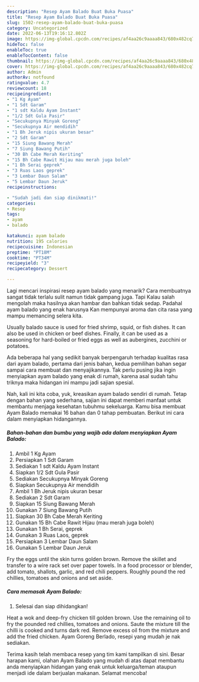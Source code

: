 ```yaml
---
description: "Resep Ayam Balado Buat Buka Puasa"
title: "Resep Ayam Balado Buat Buka Puasa"
slug: 1502-resep-ayam-balado-buat-buka-puasa
category: Uncategorized
date: 2022-06-13T19:16:12.802Z
image: https://img-global.cpcdn.com/recipes/af4aa26c9aaaa843/680x482cq70/ayam-balado-foto-resep-utama.jpg
hideToc: false
enableToc: true
enableTocContent: false
thumbnail: https://img-global.cpcdn.com/recipes/af4aa26c9aaaa843/680x482cq70/ayam-balado-foto-resep-utama.jpg
cover: https://img-global.cpcdn.com/recipes/af4aa26c9aaaa843/680x482cq70/ayam-balado-foto-resep-utama.jpg
author: Admin
authorAv: notfound
ratingvalue: 4.7
reviewcount: 18
recipeingredient:
- "1 Kg Ayam"
- "1 Sdt Garam"
- "1 sdt Kaldu Ayam Instant"
- "1/2 Sdt Gula Pasir"
- "Secukupnya Minyak Goreng"
- "Secukupnya Air mendidih"
- "1 Bh Jeruk nipis ukuran besar"
- "2 Sdt Garam"
- "15 Siung Bawang Merah"
- "7 Siung Bawang Putih"
- "30 Bh Cabe Merah Keriting"
- "15 Bh Cabe Rawit Hijau mau merah juga boleh"
- "1 Bh Serai geprek"
- "3 Ruas Laos geprek"
- "3 Lembar Daun Salam"
- "5 Lembar Daun Jeruk"
recipeinstructions:

- "Sudah jadi dan siap dinikmati!"
categories:
- Resep
tags:
- ayam
- balado

katakunci: ayam balado 
nutrition: 195 calories
recipecuisine: Indonesian
preptime: "PT18M"
cooktime: "PT34M"
recipeyield: "3"
recipecategory: Dessert

---
```



Lagi mencari inspirasi resep ayam balado yang menarik? Cara membuatnya sangat tidak terlalu sulit namun tidak gampang juga. Tapi Kalau salah mengolah maka hasilnya akan hambar dan bahkan tidak sedap. Padahal ayam balado yang enak harusnya Kan mempunyai aroma dan cita rasa yang mampu memancing selera kita.


Usually balado sauce is used for fried shrimp, squid, or fish dishes. It can also be used in chicken or beef dishes. Finally, it can be used as a seasoning for hard-boiled or fried eggs as well as aubergines, zucchini or potatoes.

Ada beberapa hal yang sedikit banyak berpengaruh terhadap kualitas rasa dari ayam balado, pertama dari jenis bahan, kedua pemilihan bahan segar sampai cara membuat dan menyajikannya. Tak perlu pusing jika ingin menyiapkan ayam balado yang enak di rumah, karena asal sudah tahu triknya maka hidangan ini mampu jadi sajian spesial.


Nah, kali ini kita coba, yuk, kreasikan ayam balado sendiri di rumah. Tetap dengan bahan yang sederhana, sajian ini dapat memberi manfaat untuk membantu menjaga kesehatan tubuhmu sekeluarga. Kamu bisa membuat Ayam Balado memakai 16 bahan dan 0 tahap pembuatan. Berikut ini cara dalam menyiapkan hidangannya.

<!--inarticleads1-->

##### Bahan-bahan dan bumbu yang wajib ada dalam menyiapkan Ayam Balado:

1. Ambil 1 Kg Ayam
1. Persiapkan 1 Sdt Garam
1. Sediakan 1 sdt Kaldu Ayam Instant
1. Siapkan 1/2 Sdt Gula Pasir
1. Sediakan Secukupnya Minyak Goreng
1. Siapkan Secukupnya Air mendidih
1. Ambil 1 Bh Jeruk nipis ukuran besar
1. Sediakan 2 Sdt Garam
1. Siapkan 15 Siung Bawang Merah
1. Gunakan 7 Siung Bawang Putih
1. Siapkan 30 Bh Cabe Merah Keriting
1. Gunakan 15 Bh Cabe Rawit Hijau (mau merah juga boleh)
1. Gunakan 1 Bh Serai, geprek
1. Gunakan 3 Ruas Laos, geprek
1. Persiapkan 3 Lembar Daun Salam
1. Gunakan 5 Lembar Daun Jeruk


Fry the eggs until the skin turns golden brown. Remove the skillet and transfer to a wire rack set over paper towels. In a food processor or blender, add tomato, shallots, garlic, and red chili peppers. Roughly pound the red chillies, tomatoes and onions and set aside. 

<!--inarticleads2-->

##### Cara memasak Ayam Balado:


1. Selesai dan siap dihidangkan!

Heat a wok and deep-fry chicken till golden brown. Use the remaining oil to fry the pounded red chillies, tomatoes and onions. Saute the mixture till the chilli is cooked and turns dark red. Remove excess oil from the mixture and add the fried chicken. Ayam Goreng Berlado, resepi yang mudah je nak sediakan. 

Terima kasih telah membaca resep yang tim kami tampilkan di sini. Besar harapan kami, olahan Ayam Balado yang mudah di atas dapat membantu anda menyiapkan hidangan yang enak untuk keluarga/teman ataupun menjadi ide dalam berjualan makanan. Selamat mencoba!
